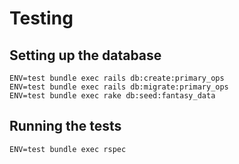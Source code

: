 # Testing

## Setting up the database

```
ENV=test bundle exec rails db:create:primary_ops
ENV=test bundle exec rails db:migrate:primary_ops
ENV=test bundle exec rake db:seed:fantasy_data
```

## Running the tests

```
ENV=test bundle exec rspec
```